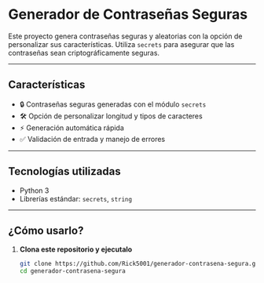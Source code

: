 #  Generador de Contraseñas Seguras 

Este proyecto genera contraseñas seguras y aleatorias con la opción de personalizar sus características. Utiliza `secrets` para asegurar que las contraseñas sean criptográficamente seguras.

---

##  Características

- 🔒 Contraseñas seguras generadas con el módulo `secrets`
- 🛠️ Opción de personalizar longitud y tipos de caracteres
- ⚡ Generación automática rápida
- ✅ Validación de entrada y manejo de errores

---

##  Tecnologías utilizadas

- Python 3
- Librerías estándar: `secrets`, `string`

---

##  ¿Cómo usarlo?

1. **Clona este repositorio y ejecutalo**

   ```bash
   git clone https://github.com/Rick5001/generador-contrasena-segura.git
   cd generador-contrasena-segura
